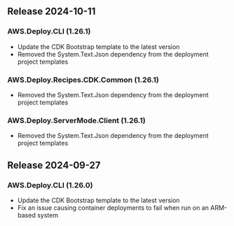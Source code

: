 ## Release 2024-10-11

### AWS.Deploy.CLI (1.26.1)
* Update the CDK Bootstrap template to the latest version
* Removed the System.Text.Json dependency from the deployment project templates
### AWS.Deploy.Recipes.CDK.Common (1.26.1)
* Removed the System.Text.Json dependency from the deployment project templates
### AWS.Deploy.ServerMode.Client (1.26.1)
* Removed the System.Text.Json dependency from the deployment project templates

## Release 2024-09-27

### AWS.Deploy.CLI (1.26.0)
* Update the CDK Bootstrap template to the latest version
* Fix an issue causing container deployments to fail when run on an ARM-based system
